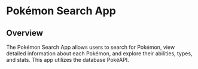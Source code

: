 <h1>Pokémon Search App</h1>
<h2>Overview</h2>
<p>The Pokémon Search App allows users to search for Pokémon, view detailed information about each Pokémon, and explore their abilities, types, and stats. This app utilizes the database PokéAPI.</p>
